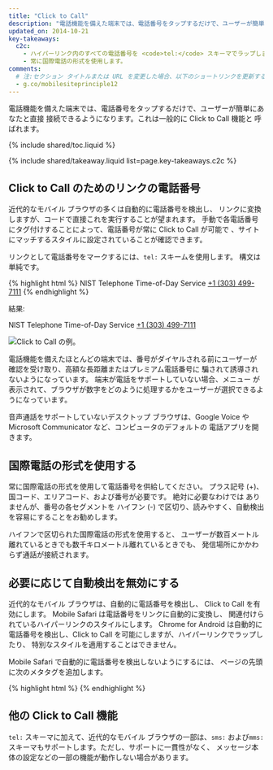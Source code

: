 ```yaml
---
title: "Click to Call"
description: "電話機能を備えた端末では、電話番号をタップするだけで、ユーザーが簡単にあなたと直接 接続できるようになります。これは一般的に Click to Call 機能と 呼ばれます。"
updated_on: 2014-10-21
key-takeaways:
  c2c: 
    - ハイパーリンク内のすべての電話番号を <code>tel:</code> スキーマでラップします。
    - 常に国際電話の形式を使用します。
comments:
  # 注:セクション タイトルまたは URL を変更した場合、以下のショートリンクを更新する必要があります
  - g.co/mobilesiteprinciple12
---
```


<p class="intro">
  電話機能を備えた端末では、電話番号をタップするだけで、ユーザーが簡単にあなたと直接 接続できるようになります。これは一般的に Click to Call 機能と 呼ばれます。
</p>

{% include shared/toc.liquid %}

{% include shared/takeaway.liquid list=page.key-takeaways.c2c %}

## Click to Call のためのリンクの電話番号

近代的なモバイル ブラウザの多くは自動的に電話番号を検出し、
リンクに変換しますが、コードで直接これを実行することが望まれます。
手動で各電話番号にタグ付けすることによって、電話番号が常に Click to Call が可能で
、サイトにマッチするスタイルに設定されていることが確認できます。

リンクとして電話番号をマークするには、`tel:` スキームを使用します。  構文は
単純です。

{% highlight html %}
NIST Telephone Time-of-Day Service <a href="tel:+1-303-499-7111">+1 (303) 499-7111</a>
{% endhighlight %}

結果:

NIST Telephone Time-of-Day Service <a href="tel:+1-303-499-7111">+1 (303) 499-7111</a>

<img src="images/click-to-call_framed.jpg" class="center" alt="Click to Call の例。">

電話機能を備えたほとんどの端末では、番号がダイヤルされる前にユーザーが
確認を受け取り、高額な長距離またはプレミアム電話番号に
騙されて誘導されないようになっています。 
端末が電話をサポートしていない場合、メニュー
が表示されて、ブラウザが数字をどのように処理するかをユーザーが選択できるようになっています。

音声通話をサポートしていないデスクトップ ブラウザは、Google Voice や Microsoft
Communicator など、コンピュータのデフォルトの
電話アプリを開きます。

## 国際電話の形式を使用する

常に国際電話の形式を使用して電話番号を供給してください。 
プラス記号 (+)、国コード、エリアコード、および番号が必要です。  絶対に必要なわけでは
ありませんが、番号の各セグメントを
ハイフン (-) で区切り、読みやすく、自動検出を容易にすることをお勧めします。

ハイフンで区切られた国際電話の形式を使用すると、
ユーザーが数百メートル離れているときでも数千キロメートル離れているときでも、
発信場所にかかわらず通話が接続されます。

## 必要に応じて自動検出を無効にする

近代的なモバイル ブラウザは、自動的に電話番号を検出し、
Click to Call を有効にします。  Mobile Safari は電話番号をリンクに自動的に変換し、
関連付けられているハイパーリンクのスタイルにします。  Chrome for Android は自動的に
電話番号を検出し、Click to Call を可能にしますが、ハイパーリンクでラップしたり、
特別なスタイルを適用することはできません。

Mobile Safari で自動的に電話番号を検出しないようにするには、
ページの先頭に次のメタタグを追加します。

{% highlight html %}
<meta name="format-detection" content="telephone=no">
{% endhighlight %}

## 他の Click to Call 機能

`tel:` スキーマに加えて、近代的なモバイル ブラウザの一部は、`sms:`
および`mms:` スキーマもサポートします。ただし、サポートに一貫性がなく、
メッセージ本体の設定などの一部の機能が動作しない場合があります。  

